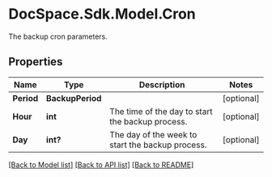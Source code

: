 # DocSpace.Sdk.Model.Cron
The backup cron parameters.

## Properties

Name | Type | Description | Notes
------------ | ------------- | ------------- | -------------
**Period** | **BackupPeriod** |  | [optional] 
**Hour** | **int** | The time of the day to start the backup process. | [optional] 
**Day** | **int?** | The day of the week to start the backup process. | [optional] 

[[Back to Model list]](../README.md#documentation-for-models) [[Back to API list]](../README.md#documentation-for-api-endpoints) [[Back to README]](../README.md)

